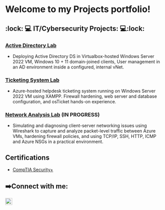 <h1>
 Welcome to my Projects portfolio! <br/>
<h2> :lock: 💻 IT/Cybersecurity Projects: 💻:lock: </h2>

### [Active Directory Lab](https://github.com/ramadiation/Active-Directory-Lab-1)
- Deploying Active Directory DS in Virtualbox-hosted Windows Server 2022 VM, Windows 10 + 11 domain-joined clients, User management in an AD environment inside a configured, internal vNet. 

### [Ticketing System Lab](https://github.com/liamrama/osTicket-Lab-on-Azure)
- Azure-hosted helpdesk ticketing system running on Windows Server 2022 VM using XAMPP. Firewall hardening, web server and database configuration, and osTicket hands-on experience.

### [Network Analysis Lab](https://github.com/liamrama/Network-Analysis-Lab) (IN PROGRESS)
- Simulating and diagnosing client-server networking issues using Wireshark to capture and analyze packet-level traffic between Azure VMs, hardening firewall policies, and using TCP/IP,
  SSH, HTTP, ICMP and Azure NSGs in a practical environment.

    
<h2>Certifications</h2>

- [CompTIA Security+](https://www.credly.com/badges/03114b02-c265-4941-b09f-d30691e78e70/linked_in_profile)
<h2> ➡️Connect with me:</h2>


[<img align="left" alt="LiamRama | LinkedIn" width="22px" src="https://cdn.jsdelivr.net/npm/simple-icons@v3/icons/linkedin.svg" />][linkedin]

[linkedin]: https://www.linkedin.com/in/liam-rama

